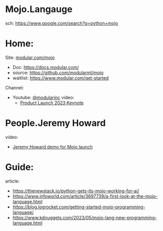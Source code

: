 # Mojo.Langauge
sch: https://www.google.com/search?q=python+mojo

# Home:
Site: [modular.com/mojo](https://www.modular.com/mojo)
- Doc: https://docs.modular.com/
- source: https://github.com/modularml/mojo
- waitlist: https://www.modular.com/get-started

Channel:
- Youtube: [@modularinc](https://www.youtube.com/@modularinc)
  video:
  - [Product Launch 2023 Keynote](https://youtu.be/-3Kf2ZZU-dg)

# People.Jeremy Howard
video:
- [Jeremy Howard demo for Mojo launch](https://youtu.be/6GvB5lZJqcE)

# Guide:
article:
- https://thenewstack.io/python-gets-its-mojo-working-for-ai/
- https://www.infoworld.com/article/3697739/a-first-look-at-the-mojo-language.html
- https://blog.logrocket.com/getting-started-mojo-programming-language/
- https://www.kdnuggets.com/2023/05/mojo-lang-new-programming-language.html
